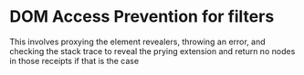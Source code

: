 # DOM Access Prevention for filters

This involves proxying the element revealers, throwing an error, and checking the stack trace to reveal the prying extension and return no nodes in those receipts if that is the case
